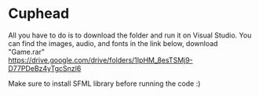# Cuphead
All you have to do is to download the folder and run it on Visual Studio. You can find the images, audio, and fonts in the link below, download "Game.rar"<br>
https://drive.google.com/drive/folders/1IpHM_8esTSMj9-D77PDeBz4yTgcSnzl6

Make sure to install SFML library before running the code :)
